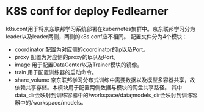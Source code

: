 # K8S conf for deploy Fedlearner
k8s.conf用于将京东联邦学习系统部署在kubernetes集群中。京东联邦学习分为leader以及leader两侧，两侧的k8s.conf应不相同。
配置文件分为4个模块：
+ coordinator
配置为对应侧的coordinator的Ip以及Port。
+ proxy
配置为对应侧的proxy的Ip以及Port。
+ image
用于配置DataCenter以及Trainer模块的镜像。
+ train
用于配置训练器的启动命令。
+ share_volume
京东联邦学习分布式训练中需要数据以及模型多容器共享，故依赖共享存储。本模块用于配置两侧数据与模块的网盘共享路径。
其中data_dir会映射到训练容器中的/workspace/data;models_dir会映射到训练容器中的/workspace/models。